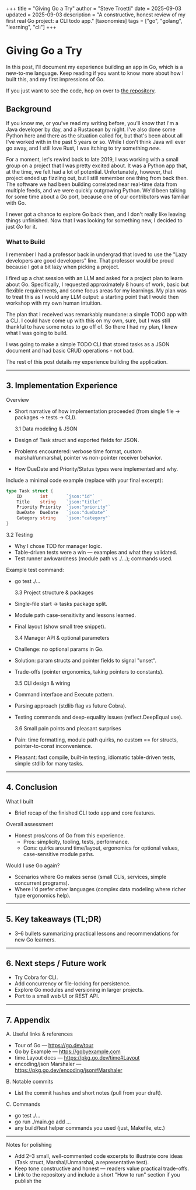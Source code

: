 +++
title = "Giving Go a Try"
author = "Steve Troetti"
date = 2025-09-03
updated = 2025-09-03
description = "A constructive, honest review of my first real Go project: a CLI todo app."
[taxonomies]
tags = ["go", "golang", "learning", "cli"]
+++

# Giving Go a Try

In this post, I'll document my experience building an app in Go, which is a new-to-me language.
Keep reading if you want to know more about how I built this, and my first impressions of Go.

If you just want to see the code, hop on over to [the repository](https://github.com/SteveXCIV/golang-todo-cli).

## Background

If you know me, or you've read my writing before, you'll know that I'm a Java developer by day, and a Rustacean by night.
I've also done some Python here and there as the situation called for, but that's been about all I've worked with in the past 5 years or so.
While I don't think Java will ever go away, and I still love Rust, I was itching to try something _new_.

For a moment, let's rewind back to late 2019, I was working with a small group on a project that I was pretty excited about.
It was a Python app that, at the time, we felt had a lot of potential.
Unfortunately, however, that project ended up fizzling out, but I still remember one thing from back then.
The software we had been building correlated near real-time data from multiple feeds, and we were quickly outgrowing Python.
We'd been talking for some time about a Go port, because one of our contributors was familiar with Go.

I never got a chance to explore Go back then, and I don't really like leaving things unfinished.
Now that I was looking for something new, I decided to just <em title="(sorry)">Go</em> for it.

### What to Build

I remember I had a professor back in undergrad that loved to use the "Lazy developers are good developers" line.
That professor would be proud because I got a bit lazy when picking a project.

I fired up a chat session with an LLM and asked for a project plan to learn about Go.
Specifically, I requested approximately 8 hours of work, basic but flexible requirements, and some focus areas for my learnings.
My plan was to treat this as I would any LLM output: a starting point that I would then workshop with my own human intuition.

The plan that I received was remarkably mundane: a simple TODO app with a CLI.
I could have come up with this on my own, sure, but I was still thankful to have some notes to go off of.
So there I had my plan, I knew what I was going to build.

I was going to make a simple TODO CLI that stored tasks as a JSON document and had basic CRUD operations - not bad.

The rest of this post details my experience building the application.

---

## 3. Implementation Experience

Overview

- Short narrative of how implementation proceeded (from single file → packages → tests → CLI).

  3.1 Data modeling & JSON

- Design of Task struct and exported fields for JSON.
- Problems encountered: verbose time format, custom marshal/unmarshal, pointer vs non-pointer receiver behavior.
- How DueDate and Priority/Status types were implemented and why.

Include a minimal code example (replace with your final excerpt):

```go
type Task struct {
    ID       int       `json:"id"`
    Title    string    `json:"title"`
    Priority Priority  `json:"priority"`
    DueDate  DueDate   `json:"dueDate"`
    Category string    `json:"category"`
}
```

3.2 Testing

- Why I chose TDD for manager logic.
- Table-driven tests were a win — examples and what they validated.
- Test runner awkwardness (module path vs ./...); commands used.

Example test command:

- go test ./...

  3.3 Project structure & packages

- Single-file start → tasks package split.
- Module path case-sensitivity and lessons learned.
- Final layout (show small tree snippet).

  3.4 Manager API & optional parameters

- Challenge: no optional params in Go.
- Solution: param structs and pointer fields to signal "unset".
- Trade-offs (pointer ergonomics, taking pointers to constants).

  3.5 CLI design & wiring

- Command interface and Execute pattern.
- Parsing approach (stdlib flag vs future Cobra).
- Testing commands and deep-equality issues (reflect.DeepEqual use).

  3.6 Small pain points and pleasant surprises

- Pain: time formatting, module path quirks, no custom == for structs, pointer-to-const inconvenience.
- Pleasant: fast compile, built-in testing, idiomatic table-driven tests, simple stdlib for many tasks.

---

## 4. Conclusion

What I built

- Brief recap of the finished CLI todo app and core features.

Overall assessment

- Honest pros/cons of Go from this experience.
  - Pros: simplicity, tooling, tests, performance.
  - Cons: quirks around time/layout, ergonomics for optional values, case-sensitive module paths.

Would I use Go again?

- Scenarios where Go makes sense (small CLIs, services, simple concurrent programs).
- Where I'd prefer other languages (complex data modeling where richer type ergonomics help).

---

## 5. Key takeaways (TL;DR)

- 3–6 bullets summarizing practical lessons and recommendations for new Go learners.

---

## 6. Next steps / Future work

- Try Cobra for CLI.
- Add concurrency or file-locking for persistence.
- Explore Go modules and versioning in larger projects.
- Port to a small web UI or REST API.

---

## 7. Appendix

A. Useful links & references

- Tour of Go — https://go.dev/tour
- Go by Example — https://gobyexample.com
- time.Layout docs — https://pkg.go.dev/time#Layout
- encoding/json Marshaler — https://pkg.go.dev/encoding/json#Marshaler

B. Notable commits

- List the commit hashes and short notes (pull from your draft).

C. Commands

- go test ./...
- go run ./main.go add ...
- any build/test helper commands you used (just, Makefile, etc.)

---

Notes for polishing

- Add 2–3 small, well-commented code excerpts to illustrate core ideas (Task struct, Marshal/Unmarshal, a representative test).
- Keep tone constructive and honest — readers value practical trade-offs.
- Link to the repository and include a short "How to run" section if you publish the
